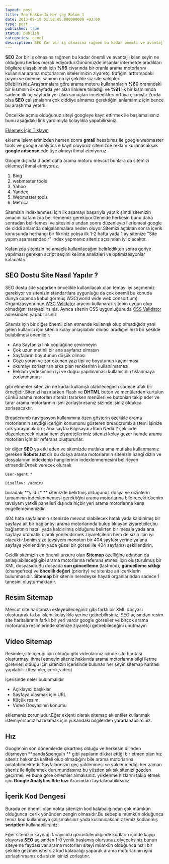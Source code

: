 ```yaml
---
layout: post
title: Seo Hakkında Her şey Bölüm 1
date: 2013-09-18 01:58:05.000000000 +03:00
type: post
published: true
status: publish
categories: genel
description: SEO Zor bir iş olmasına rağmen bu kadar önemli ve avantajlı kılan şeyin ne olduğunu herkes merak ediyordur.Günümüzde insanlar internetde aradıkları
---
```


**SEO** Zor bir iş olmasına rağmen bu kadar önemli ve avantajlı kılan şeyin ne olduğunu herkes merak ediyordur.Günümüzde insanlar internetde aradıkları bilgilere ulaşabilmek için **%95** civarında bir oranla arama motorlarını kullanırlar arama motorlarının sitelerimizin ziyaretçi trafiğini arttırmadaki payını ve önemini sanırım en iyi şekilde siz site sahipleri bilebilirsiniz.Araştırmalara göre arama motoru kullananların **%60** oranındaki bir kısmının ilk sayfada yer alan linklere tıkladığı ve **%91** lik bir kısmınında sadece ilk üç sayfada yer alan sonuçları inceledikleri ortaya çıkmıştır.Zorda olsa **SEO** çalışmalarını çok ciddiye almamız gerektiğini anlamamız için bence bu araştırma yeterli.

Öncelikle açmış olduğunuz siteyi googleye kayıt ettirmek ile başlamalısınız bunu aşağıdaki link yardımıyla kolaylıkla yapabilirsiniz.

[Eklemek İçin Tıklayın](https://www.google.com.tr/intl/tr/add_url.html)

ekleme işlemlerimizden hemen sonra **gmail** hesabımız ile google webmaster tools ve google analytics e kayıt oluyoruz sitemizde reklam kullanacaksak **google adsense** ede üye olmayı ihmal etmiyoruz.

Google dışında 3 adet daha arama motoru mevcut bunlara da sitemizi eklemeyi ihmal etmiyoruz.

1. Bing
  1. webmaster tools
2. Yahoo
3. Yandex
  1. Webmaster tools
4. Metrica

Sitemizin indexlenmesi için ilk aşamayı başarıyla yaptık şimdi sitemizin amacını kafamızda belirlememiz gerekiyor.Genelde herkesin bunu daha sonradan belirlemesi ve sitesini o andan sonra düzenleyip ilerlemesi google de ciddi anlamda dalgalanmalara neden oluyor.Sitemizi açtıktan sonra içerik konusunda herhangi bir fikriniz yoksa ilk 1-2 hafta yada 1 ay sitenize "Site yapım aşamasındadır" index yapmanız siteniz açısından iyi olacaktır.

Kafanızda sitenizin ne amaçla kullanılacağını belirledikten sonra geriye yapılması gereken script seçimi kelime analizleri ve optimizasyonlar kalacaktır.

## SEO Dostu Site Nasıl Yapılır ?

SEO dostu site yaparken öncelikle kullanılacak olan temayı iyi seçmemiz gerekiyor ve sitenizin standartlara uygunluğu da çok önemli bu konuda dünya çapında kabul görmüş W3C(world wide web consortium) Organizasyonunun [W3C Validator](http://validator.w3.org/) aracını kullanarak sitenin uygun olup olmadığını tarayabilirsiniz. Ayrıca sitenin CSS uygunluğunuda [CSS Validator](http://jigsaw.w3.org/css-validator/) adresinden yapabilirsiniz

Sitemiz için bir diğer önemli olan etmende kullanışlı olup olmadığıdır yani gelen kullanıcı için sitenin kolay anlaşılabilir olması aradığını hızlı bir şekilde bulabilmesi önemlidir.

- Ana Sayfanızı link çöplüğüne çevirmeyin
- Çok uzun metinli bir ana sayfanız olmasın
- Sayfaların boyutunun düşük olması
- Gözü yoran ve zor okunan yazı tipi ve boyutunun kaçınılması
- okumayı zorlaştıran arka plan renklerinin kullanılmaması
- Reklam yerleşiminin iyi ve doğru yapılmaması kullanıcının tıklanmaya zorlanmaması

gibi etmenler sitenizin ne kadar kullanışlı olabileceğinin sadece ufak bir örneğidir.Sitenizi hazırlarken Flash ve **DHTML** buton ve menülerden kurtulun çünkü arama motorları sitenizi tararken menüleri ve butonları takip eder ve tarar arama motorlarının işini zorlaştırırsanız sizinde işiniz oldukça zorlaşacaktır.

Breadcrumb navigasyon kullanımına özen gösterin özellikle arama motorlarının sevdiği içeriğin konumunu gösteren breadcrumb sistemi işinize çok yarayacak örn; Ana sayfa\>Bilgisayar\>Ram Nedir ? şeklinde düzenlenecek olursa hem ziyaretçilerimiz sitenizi kolay gezer hemde arama motorları için bir referans oluştururlar.

bir diğer **SEO** ya etki eden ve sitemizde mutlaka ama mutlaka kullanmamız gereken **Robots.txt** dir bu dosya arama motorlarının sitenizin hangi dizin ve dosyalarının indexlenip hangilerinin indexlenmemesini belirleyen etmendir.Örnek verecek olursak

    User-agent:*

    Disallow: /admin/

buradaki **yıldız\* ** sitenizde belirtmiş olduğunuz dosya ve dizinlerin tamamının indexlenmemesi gerektiğini arama motorlarına bildirecektir.benim tavsiyem yetkili panelleri dışında hiçbir yeri arama motorlarına karşı engellememenizdir.

404 hata sayfalarının sitenizde mevcut olabilecek hatalı yada kaldırılmış bir sayfaya ait bir bağlantıyı arama motorlarında bulup tıklayan ziyaretçiler,bu bağlantının hatalı yada kaldırılmış olduğunu belirten bir mesaja yada ana sayfaya otomatik olarak yönlendirmek ziyaretçilerin hem de sizin için iyi olacaktır.benim size tavsiyem monoton bir 404 sayfası yerine ya ana sayfaya yönlendirin yada güzel bir görsel ile 404 sayfanızı şekillendirin.

Geldik sitemizin en önemli unsuru olan **Sitemap** özelliğine adından da anlaşılabileceği gibi arama motorlarına referans etmesi için oluşturulmuş bir XML dosyasıdır.Bu dosyada **son güncelleme** (lastmod), **güncelleme sıklığı** (changefreq) ve **öncelik değeri** (priority) ve sitenize ait içeriklerin bulunmasıdır. **Sitemap** bir sitenin neredeyse hayati organlarından sadece 1 tanesini oluşturmaktadır.

## Resim Sitemap

Mevcut site haritanıza ekleyebileceğiniz gibi farklı bir XML dosyası oluşturarak ta bu işlemi kolaylıkla yerine getirebilirsiniz. SEO açısından resim site haritalarının farklı bir yeri vardır google görseller ve birçok arama motorunda resimlerinde sitenize ziyaretçi getirebileceğini unutmayın

## **Video Sitemap**

Resimler,site içeriği için olduğu gibi videolarınız içinde site haritası oluşturmayı ihmal etmeyin siteniz hakkında arama motorlarına bilgi iletme görevleri olduğu için sitenizin içerisinde bulunan her şeyin sitemap haritası yapılabilir.(Resimler,içerik,video)

İçerisinde neler bulunmalıdır

- Açıklayıcı başlıklar
- Sayfaya ulaşmak için URL
- Küçük resim
- Video Dosyasının konumu

eklemeniz zorunludur.Eğer eklenti olarak sitemap eklentiler kullanmak istemiyorsanız hazırlamak için yukarıdaki bilgilerden yararlanabilirsiniz.

## Hız

Google'nin son dönemlerde çıkartmış olduğu ve herkesin dilinden düşmeyen **panda&penguin ** gibi yapıların dikkat ettiği bir etmen olan hız siteniz hakkında kaliteli olup olmadığını bile arama motorlarına anlatabilmektedir.Sayfalarınızın geç yüklenmesi ve yüklenmediği her zaman siteniz ile ilgilenmek durumundasınız bu yüzden sık sık sitenizi gözden geçirmeli ve buna göre önlemler almalısınız. yüklenme hızlarını takip etmek için **Google Analytics Site hızı** Aracından faydalanabilirsiniz.

## İçerik Kod Dengesi

Burada en önemli olan nokta sitenizin kod kalabalığından çok mümkün olduğunca içerik yönünden zengin olmasıdır.Bu sebeple mümkün olduğunca temiz kod kullanmaya çalışmalısınız yada kullanıcaksanız temiz kodlanmış **scriptleri** kullanabilirsiniz.

Eğer sitenizin kaynağı tarayıcıda görüntülendiğinde kodların içinde kayıp oluyorsa **SEO** açısından 1-0 yenik başlamış olursunuz.diyeceksiniz bunun siteye ne faydası var arama motorları siteyi mümkün olduğunca hızlı bir şekilde gezmek ister siz kod kalabalığı yaparak arama motorlarının işini zorlaştırırsanız oda sizin işinizi zorlaştırır.
